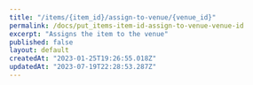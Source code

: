 ```yaml
---
title: "/items/{item_id}/assign-to-venue/{venue_id}"
permalink: /docs/put_items-item-id-assign-to-venue-venue-id
excerpt: "Assigns the item to the venue"
published: false
layout: default
createdAt: "2023-01-25T19:26:55.018Z"
updatedAt: "2023-07-19T22:28:53.287Z"
---
```

